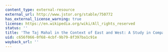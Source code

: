 ```yaml
---
content_type: external-resource
external_url: http://www.jstor.org/stable/750772
has_external_license_warning: true
license: https://en.wikipedia.org/wiki/All_rights_reserved
status: ''
title: 'The Taj Mahal in the Context of East and West: A Study in Comparative Method'
uid: c656f066-0f68-4cbf-9b79-8f397ba1c91e
wayback_url: ''
---
```

